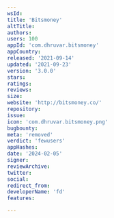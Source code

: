 ```yaml
---
wsId: 
title: 'Bitsmoney'
altTitle: 
authors: 
users: 100
appId: 'com.dhruvar.bitsmoney'
appCountry: 
released: '2021-09-14'
updated: '2021-09-23'
version: '3.0.0'
stars: 
ratings: 
reviews: 
size: 
website: 'http://bitsmoney.co/'
repository: 
issue: 
icon: 'com.dhruvar.bitsmoney.png'
bugbounty: 
meta: 'removed'
verdict: 'fewusers'
appHashes: 
date: '2024-02-05'
signer: 
reviewArchive: 
twitter: 
social: 
redirect_from: 
developerName: 'fd'
features: 

---
```


